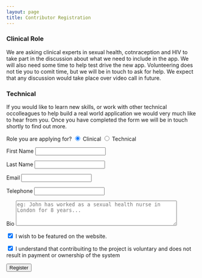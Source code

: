 ```yaml
---
layout: page
title: Contributor Registration
---
```

<h3>Clinical Role</h3>
<p>We are asking clinical experts in sexual health, cotnraception and HIV to take part in the discussion about what we need to include in the app.  We will also need some time to help test drive the new app.  Volunteering does not tie you to comit time, but we will be in touch to ask for help.  We expect that any discussion would take place over video call in future.</p>
<h3>Technical</h3>
<p>If you would like to learn new skills, or work with other technical occolleagues to help build a real world application we would very much like to hear from you.  Once you have completed the form we will be in touch shortly to find out more.</p>
<form name="contributor" method="POST" action="/registration-success" class="w3-container" netlify>
  <p>
  <label>Role you are applying for?</label>
  <input class="w3-radio" type="radio" name="role" value="clinical" checked>
<label>Clinical</label>

<input class="w3-radio" type="radio" name="role" value="technical">
<label>Technical</label></p>
  <p><label>First Name</label>
  <input class="w3-input" type="text" name="firstname"></p>
  <p>
  <label>Last Name</label>
  <input class="w3-input" type="text" name="lastname"></p>
  <p>
  <label>Email</label>
  <input class="w3-input" type="text" name="email"></p>
   <p> <label>Telephone</label>
  <input class="w3-input" type="text" name="tel"></p>
   <p> <label>Bio</label>
  <textarea name="bio" class="w3-input" rows="4" placeholder="eg: John has worked as a sexual health nurse in London for 8 years..." cols="50">
</textarea></p>
<p><input class="w3-check" type="checkbox" checked="checked">
<label>I wish to be featured on the website.</label></p>
<p><input class="w3-check" type="checkbox" checked="checked">
<label>I understand that contribuiting to the project is voluntary and does not result in payment or ownership of the system</label></p>
<p><button type="submit" class="w3-button w3-large w3-round w3-deep-orange">Register</button></p>

</form>